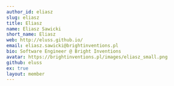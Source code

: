 ```yaml
---
author_id: eliasz
slug: eliasz
title: Eliasz
name: Eliasz Sawicki
short_name: Eliasz
web: http://eluss.github.io/
email: eliasz.sawicki@brightinventions.pl
bio: Software Engineer @ Bright Inventions
avatar: https://brightinventions.pl/images/eliasz_small.png
github: eluss
ex: true
layout: member
---
```


